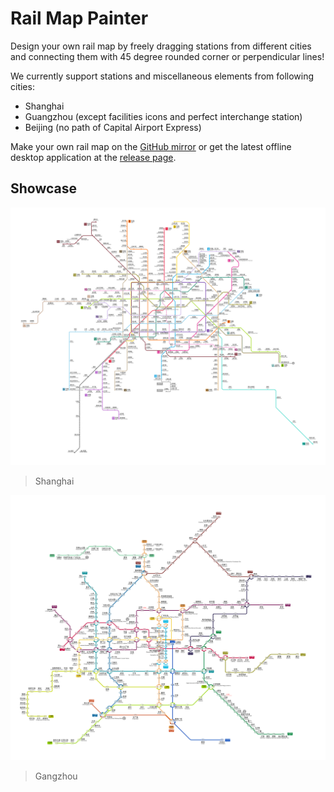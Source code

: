 # Rail Map Painter

Design your own rail map by freely dragging stations from different cities and connecting them with 45 degree rounded corner or perpendicular lines!

We currently support stations and miscellaneous elements from following cities:

* Shanghai
* Guangzhou (except facilities icons and perfect interchange station)
* Beijing (no path of Capital Airport Express)

Make your own rail map on the [GitHub mirror](https://railmapgen.github.io/rmp/) or get the latest offline desktop application at the [release page](https://github.com/railmapgen/rmp/releases).

## Showcase

![shanghai](docs/imgs/shanghai.png)

> Shanghai

![guangzhou](docs/imgs/guangzhou.png)

> Gangzhou
